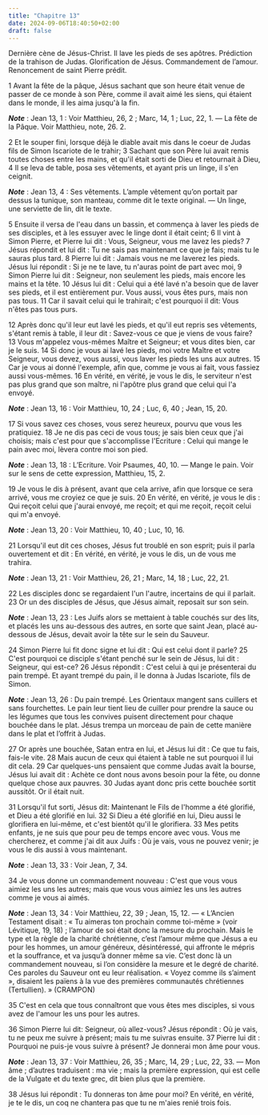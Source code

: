 ```yaml
---
title: "Chapitre 13"
date: 2024-09-06T18:40:50+02:00
draft: false
---
```



Dernière cène de Jésus-Christ.
Il lave les pieds de ses apôtres.
Prédiction de la trahison de Judas.
Glorification de Jésus.
Commandement de l’amour.
Renoncement de saint Pierre prédit.


1 Avant la fête de la pâque, Jésus sachant que son heure était venue de passer de ce monde à son Père, comme il avait aimé les siens, qui étaient dans le monde, il les aima jusqu'à la fin.

***Note*** :  Jean 13, 1 : Voir Matthieu, 26, 2 ; Marc, 14, 1 ; Luc, 22, 1. ― La fête de la Pâque. Voir Matthieu, note, 26. 2.


2 Et le souper fini, lorsque déjà le diable avait mis dans le coeur de Judas fils de Simon Iscariote de le trahir; 3 Sachant que son Père lui avait remis toutes choses entre les mains, et qu'il était sorti de Dieu et retournait à Dieu, 4 Il se leva de table, posa ses vêtements, et ayant pris un linge, il s'en ceignit.

***Note*** :  Jean 13, 4 : Ses vêtements. L’ample vêtement qu’on portait par dessus la tunique, son manteau, comme dit le texte original. ― Un linge, une serviette de lin, dit le texte.

5 Ensuite il versa de l'eau dans un bassin, et commença à laver les pieds de ses disciples, et à les essuyer avec le linge dont il était ceint; 6 Il vint à Simon Pierre, et Pierre lui dit : Vous, Seigneur, vous me lavez les pieds? 7 Jésus répondit et lui dit : Tu ne sais pas maintenant ce que je fais; mais tu le sauras plus tard. 8 Pierre lui dit : Jamais vous ne me laverez les pieds. Jésus lui répondit : Si je ne te lave, tu n'auras point de part avec moi, 9 Simon Pierre lui dit : Seigneur, non seulement les pieds, mais encore les mains et la tête. 10 Jésus lui dit : Celui qui a été lavé n'a besoin que de laver ses pieds, et il est entièrement pur. Vous aussi, vous êtes purs, mais non pas tous. 11 Car il savait celui qui le trahirait; c'est pourquoi il dit: Vous n'êtes pas tous purs.


12 Après donc qu'il leur eut lavé les pieds, et qu'il eut repris ses vêtements, s'étant remis à table, il leur dit : Savez-vous ce que je viens de vous faire? 13 Vous m'appelez vous-mêmes Maître et Seigneur; et vous dites bien, car je le suis. 14 Si donc je vous ai lavé les pieds, moi votre Maître et votre Seigneur, vous devez, vous aussi, vous laver les pieds les uns aux autres. 15 Car je vous ai donné l'exemple, afin que, comme je vous ai fait, vous fassiez aussi vous-mêmes. 16 En vérité, en vérité, je vous le dis, le serviteur n'est pas plus grand que son maître, ni l'apôtre plus grand que celui qui l'a envoyé.

***Note*** :  Jean 13, 16 : Voir Matthieu, 10, 24 ; Luc, 6, 40 ; Jean, 15, 20.

17 Si vous savez ces choses, vous serez heureux, pourvu que vous les pratiquiez. 18 Je ne dis pas ceci de vous tous; je sais bien ceux que j'ai choisis; mais c'est pour que s'accomplisse l'Ecriture : Celui qui mange le pain avec moi, lèvera contre moi son pied.

***Note*** :  Jean 13, 18 : L’Ecriture. Voir Psaumes, 40, 10. ― Mange le pain. Voir sur le sens de cette expression, Matthieu, 15, 2.

19 Je vous le dis à présent, avant que cela arrive, afin que lorsque ce sera arrivé, vous me croyiez ce que je suis. 20 En vérité, en vérité, je vous le dis : Qui reçoit celui que j'aurai envoyé, me reçoit; et qui me reçoit, reçoit celui qui m'a envoyé.

***Note*** :  Jean 13, 20 : Voir Matthieu, 10, 40 ; Luc, 10, 16.


21 Lorsqu'il eut dit ces choses, Jésus fut troublé en son esprit; puis il parla ouvertement et dit : En vérité, en vérité, je vous le dis, un de vous me trahira.

***Note*** :  Jean 13, 21 : Voir Matthieu, 26, 21 ; Marc, 14, 18 ; Luc, 22, 21.

22 Les disciples donc se regardaient l'un l'autre, incertains de qui il parlait. 23 Or un des disciples de Jésus, que Jésus aimait, reposait sur son sein.

***Note*** :  Jean 13, 23 : Les Juifs alors se mettaient à table couchés sur des lits, et placés les uns au-dessous des autres, en sorte que saint Jean, placé au-dessous de Jésus, devait avoir la tête sur le sein du Sauveur.

24 Simon Pierre lui fit donc signe et lui dit : Qui est celui dont il parle? 25 C'est pourquoi ce disciple s'étant penché sur le sein de Jésus, lui dit : Seigneur, qui est-ce? 26 Jésus répondit : C'est celui à qui je présenterai du pain trempé. Et ayant trempé du pain, il le donna à Judas Iscariote, fils de Simon.

***Note*** :  Jean 13, 26 : Du pain trempé. Les Orientaux mangent sans cuillers et sans fourchettes. Le pain leur tient lieu de cuiller pour prendre la sauce ou les légumes que tous les convives puisent directement pour chaque bouchée dans le plat. Jésus trempa un morceau de pain de cette manière dans le plat et l’offrit à Judas.

27 Or après une bouchée, Satan entra en lui, et Jésus lui dit : Ce que tu fais, fais-le vite. 28 Mais aucun de ceux qui étaient à table ne sut pourquoi il lui dit cela. 29 Car quelques-uns pensaient que comme Judas avait la bourse, Jésus lui avait dit : Achète ce dont nous avons besoin pour la fête, ou donne quelque chose aux pauvres. 30 Judas ayant donc pris cette bouchée sortit aussitôt. Or il était nuit.


31 Lorsqu'il fut sorti, Jésus dit: Maintenant le Fils de l'homme a été glorifié, et Dieu a été glorifié en lui. 32 Si Dieu a été glorifié en lui, Dieu aussi le glorifiera en lui-même, et c'est bientôt qu'il le glorifiera. 33 Mes petits enfants, je ne suis que pour peu de temps encore avec vous. Vous me chercherez, et comme j'ai dit aux Juifs : Où je vais, vous ne pouvez venir; je vous le dis aussi à vous maintenant.

***Note*** :  Jean 13, 33 : Voir Jean, 7, 34.

34 Je vous donne un commandement nouveau : C'est que vous vous aimiez les uns les autres; mais que vous vous aimiez les uns les autres comme je vous ai aimés.

***Note*** :  Jean 13, 34 : Voir Matthieu, 22, 39 ; Jean, 15, 12. ― « L’Ancien Testament disait : « Tu aimeras ton prochain comme toi-même » (voir Lévitique, 19, 18) ; l’amour de soi était donc la mesure du prochain. Mais le type et la règle de la charité chrétienne, c’est l’amour même que Jésus a eu pour les hommes, un amour généreux, désintéressé, qui affronte le mépris et la souffrance, et va jusqu’à donner même sa vie. C’est donc là un commandement nouveau, si l’on considère la mesure et le degré de charité. Ces paroles du Sauveur ont eu leur réalisation. « Voyez comme ils s’aiment », disaient les païens à la vue des premières communautés chrétiennes (Tertullien). » (CRAMPON)

35 C'est en cela que tous connaîtront que vous êtes mes disciples, si vous avez de l'amour les uns pour les autres.


36 Simon Pierre lui dit: Seigneur, où allez-vous? Jésus répondit : Où je vais, tu ne peux me suivre à présent; mais tu me suivras ensuite. 37 Pierre lui dit : Pourquoi ne puis-je vous suivre à présent? Je donnerai mon âme pour vous.

***Note*** :  Jean 13, 37 : Voir Matthieu, 26, 35 ; Marc, 14, 29 ; Luc, 22, 33. ― Mon âme ; d’autres traduisent : ma vie ; mais la première expression, qui est celle de la Vulgate et du texte grec, dit bien plus que la première.

38 Jésus lui répondit : Tu donneras ton âme pour moi? En vérité, en vérité, je te le dis, un coq ne chantera pas que tu ne m'aies renié trois fois.

